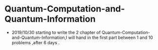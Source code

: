 # Quantum-Computation-and-Quantum-Information

- 2019/10/30 starting to write the 2 chapter of Quantum-Computation-and-Quantum-Information,I will hand in the first part between 1 and 10 problems ,after 6 days .